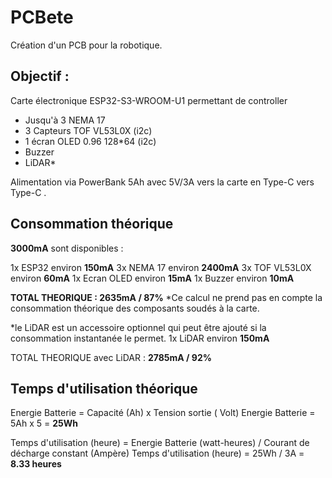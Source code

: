 # PCBete

Création d'un PCB pour la robotique.

## Objectif :

Carte électronique ESP32-S3-WROOM-U1 permettant de controller 
- Jusqu'à 3 NEMA 17 
- 3 Capteurs TOF VL53L0X (i2c)
- 1 écran OLED 0.96 128*64 (i2c) 
- Buzzer
- LiDAR*

Alimentation via PowerBank 5Ah avec 5V/3A vers la carte en Type-C vers Type-C .

## Consommation théorique 

**3000mA** sont disponibles :

1x ESP32 environ **150mA**
3x NEMA 17 environ **2400mA**
3x TOF VL53L0X environ **60mA**
1x Ecran OLED environ **15mA**
1x Buzzer environ **10mA**

**TOTAL THEORIQUE : 2635mA / 87%**
*Ce calcul ne prend pas en compte la consommation théorique des composants soudés à la carte.

*le LiDAR est un accessoire optionnel qui peut être ajouté si la consommation instantanée le permet.
1x LiDAR environ **150mA**

TOTAL THEORIQUE avec LiDAR : **2785mA / 92%**

## Temps d'utilisation théorique

Energie Batterie = Capacité (Ah) x Tension sortie ( Volt)
Energie Batterie = 5Ah x 5 = **25Wh**

Temps d'utilisation (heure) = Energie Batterie (watt-heures) / Courant de décharge constant (Ampère)
Temps d'utilisation (heure) = 25Wh / 3A = **8.33 heures**
